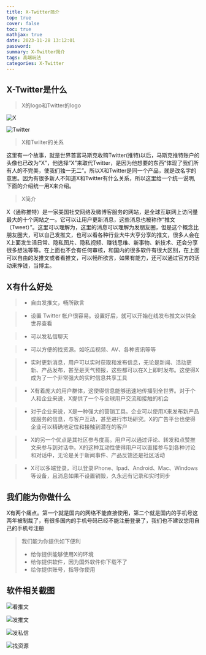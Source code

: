 ```yaml
---
title: X-Twitter简介
top: true
cover: false
toc: true
mathjax: true
date: 2023-11-28 13:12:01
password:
summary: X-Twitter简介
tags: 高端玩法
categories: X-Twitter
---
```

## X-Twitter是什么
> X的logo和Twitter的logo

![X](
https://pub-pce.oss-cn-chengdu.aliyuncs.com/public/images/X.png)

![Twitter](
https://pub-pce.oss-cn-chengdu.aliyuncs.com/public/images/Twitter.png)

> X和Twiiter的关系

这里有一个故事，就是世界首富马斯克收购Twitter(推特)以后，马斯克推特账户的头像也已改为“X”，他选择“X”来取代Twitter，是因为他想要的东西“体现了我们所有人的不完美，使我们独一无二”。所以X和Twitter是同一个产品，就是改名字的意思。因为有很多新人不知道X和Twitter有什么关系，所以这里给一个统一说明,下面的介绍统一用X来介绍。

> X简介

X（通称推特）是一家美国社交网络及微博客服务的网站，是全球互联网上访问量最大的十个网站之一。它可以让用户更新消息，这些消息也被称作“推文（Tweet）”。这里可以理解为，这里的消息可以理解为发朋友圈，但是这个概念比朋友圈大，可以自己发推文，也可以看各种行业大牛大亨分享的推文，很多人会在X上面发生活日常、隐私图片、隐私视频、赚钱思维、新事物、新技术、还会分享很多想法等等。在上面也不会有任何审核，和国内的很多软件有很大区别，在上面可以自由的发推文或者看推文，可以畅所欲言，如果有能力，还可以通过官方的活动来挣钱，当博主。

## X有什么好处

> - 自由发推文，畅所欲言

> - 设置 Twitter 帐户很容易。设置好后，就可以开始在线发布推文以供全世界查看

> - 可以发私信聊天

> - 可以方便的找资源。如吃瓜视频、AV、各种资讯等等

> - 实时更新消息，用户可以实时获取和发布信息，无论是新闻、活动更新、产品发布，甚至是天气预报，这些都可以在X上即时发布。这使得X成为了一个非常强大的实时信息共享工具

> - X有着庞大的用户群体，这使得信息能够迅速地传播到全世界。对于个人和企业来说，X提供了一个与全球用户交流和接触的机会

> - 对于企业来说，X是一种强大的营销工具。企业可以使用X来发布新产品或服务的信息，与客户互动，甚至进行市场研究。X的广告平台也使得企业可以精确地定位和接触到潜在的客户

> - X的另一个优点是其社区参与度高。用户可以通过评论、转发和点赞推文来参与到对话中。X的这种互动性使得用户可以直接参与到各种讨论和对话中，无论是关于新闻事件、产品反馈还是社区活动

> - X可以多端登录，可以登录IPhone、Ipad、Android、Mac、Windows等设备，且消息如果不设置销毁，久永远有记录和实时同步


## 我们能为你做什么
X有两个痛点。第一个就是国内的网络不能直接使用，第二个就是国内的手机号这两年被制裁了，有很多国内的手机号码已经不能注册登录了，我们也不建议您用自己的手机号注册

> 我们能为你提供如下便利
> - 给你提供能够使用X的环境
> - 给你提供软件，因为国外软件你下载不了
> - 给你提供账号，指导你使用

## 软件相关截图

![看推文](https://pub-pce.oss-cn-chengdu.aliyuncs.com/public/images/%E7%9C%8B%E6%8E%A8.png)

![发推文](
https://pub-pce.oss-cn-chengdu.aliyuncs.com/public/images/%E5%8F%91%E6%8E%A8.png)

![发私信](https://pub-pce.oss-cn-chengdu.aliyuncs.com/public/images/%E7%A7%81%E4%BF%A1.png)

![找资源](
https://pub-pce.oss-cn-chengdu.aliyuncs.com/public/images/%E6%89%BE%E8%B5%84%E6%BA%90.png)
